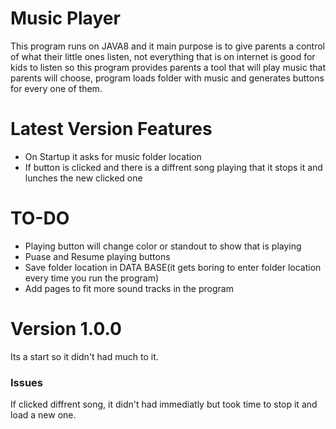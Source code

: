 # Music Player 
This program runs on JAVA8 and it main purpose is to give parents a control of what their little ones listen, not everything that is on internet is good for kids to listen so this program provides parents a tool that will play music that parents will choose, program loads folder with music and generates buttons for every one of them.

# Latest Version Features
- On Startup it asks for music folder location
- If button is clicked and there is a diffrent song playing that it stops it and lunches the new clicked one

# TO-DO
- Playing button will change color or standout to show that is playing
- Puase and Resume playing buttons
- Save folder location in DATA BASE(it gets boring to enter folder location every time you run the program)
- Add pages to fit more sound tracks in the program

# Version 1.0.0
Its a start so it didn't had much to it.
<h3><b>Issues</b></h3>
If clicked diffrent song, it didn't had immediatly but took time to stop it and load a new one.
